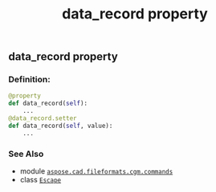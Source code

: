 ﻿---
title: data_record property
second_title: Aspose.CAD for Python via .NET API References
description: 
type: docs
weight: 60
url: /python-net/aspose.cad.fileformats.cgm.commands/escape/data_record/
is_root: false
---

## data_record property

### Definition:
```python
@property
def data_record(self):
    ...
@data_record.setter
def data_record(self, value):
    ...
```

### See Also
* module [`aspose.cad.fileformats.cgm.commands`](../../)
* class [`Escape`](/cad/python-net/aspose.cad.fileformats.cgm.commands/escape)
